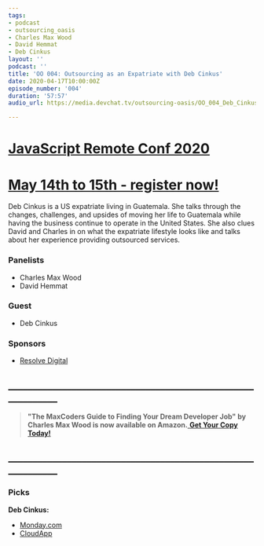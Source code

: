```yaml
---
tags:
- podcast
- outsourcing_oasis
- Charles Max Wood
- David Hemmat
- Deb Cinkus
layout: ''
podcast: ''
title: 'OO 004: Outsourcing as an Expatriate with Deb Cinkus'
date: 2020-04-17T10:00:00Z
episode_number: '004'
duration: '57:57'
audio_url: https://media.devchat.tv/outsourcing-oasis/OO_004_Deb_Cinkus.mp3

---
```

# [JavaScript Remote Conf 2020](https://devchat.tv/conferences/javascript-remote-2020/ "JavaScript Remote Conf 2020")

# [May 14th to 15th - register now!](https://devchat.tv/conferences/javascript-remote-2020/ "JavaScript Remote Conf 2020")

Deb Cinkus is a US expatriate living in Guatemala. She talks through the changes, challenges, and upsides of moving her life to Guatemala while having the business continue to operate in the United States. She also clues David and Charles in on what the expatriate lifestyle looks like and talks about her experience providing outsourced services.

### **Panelists**

* Charles Max Wood
* David Hemmat

### **Guest**

* Deb Cinkus

### **Sponsors**

* [Resolve Digital](https://resolve.digital/?utm_source=ooasis-&utm_medium=podcast&utm_content=20200413-sponsor)

## **____________________________________________________________**

> **"The MaxCoders Guide to Finding Your Dream Developer Job" by Charles Max Wood is now available on Amazon.**[ **Get Your Copy Today!**](https://www.amazon.com/gp/product/B081MBL5C9/ref=as_li_ss_tl?ie=UTF8&linkCode=sl1&tag=devchattv-20&linkId=9d61363241636e2546ef46abba198746&language=en_US)

## **____________________________________________________________**

### **Picks**

**Deb Cinkus:**

* [Monday.com](https://monday.com/)
* [CloudApp](https://www.getcloudapp.com/)